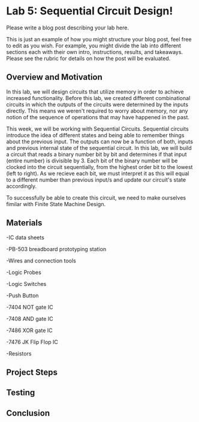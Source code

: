 # Lab 5: Sequential Circuit Design!

Please write a blog post describing your lab here.

This is just an example of how you might structure your blog post, feel free to edit as you wish. For example, you might divide the lab into different sections each with their own intro, instructions, results, and takeaways. Please see the rubric for details on how the post will be evaluated.

## Overview and Motivation

In this lab, we will design circuits that utilize memory in order to achieve increased functionality. Before this lab, we created different combinational circuits in which the outputs of the circuits were determined by the inputs directly. This means we weren't required to worry about memory, nor any notion of the sequence of operations that may have happened in the past.

This week, we will be working with Sequential Circuits. Sequential circuits introduce the idea of different states and being able to remember things about the previous input. The outputs can now be a function of both, inputs and previous internal state of the sequential circuit. In this lab, we will build a circuit that reads a binary number bit by bit and determines if that input (entire number) is divisible by 3. Each bit of the binary number will be clocked into the circuit sequentially, from the highest order bit to the lowest (left to right). As we recieve each bit, we must interpret it as this will equal to a different number than previous input/s and update our circuit's state accordingly.

To successfully be able to create this circuit, we need to make ourselves fimilar with Finite State Machine Design.

## Materials

-IC data sheets

-PB-503 breadboard prototyping station

-Wires and connection tools

-Logic Probes

-Logic Switches

-Push Button

-7404 NOT gate IC

-7408 AND gate IC

-7486 XOR gate IC

-7476 JK Flip Flop IC

-Resistors

## Project Steps

## Testing

## Conclusion
